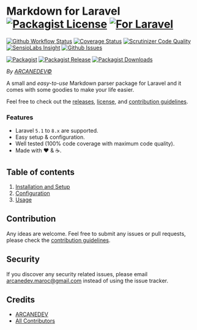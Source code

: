 # Markdown for Laravel  [![Packagist License][badge_license]](LICENSE.md) [![For Laravel][badge_laravel]][link-github-repo]

[![Github Workflow Status][badge_build]][link-github-status]
[![Coverage Status][badge_coverage]][link-scrutinizer]
[![Scrutinizer Code Quality][badge_quality]][link-scrutinizer]
[![SensioLabs Insight][badge_insight]][link-insight]
[![Github Issues][badge_issues]][link-github-issues]

[![Packagist][badge_package]][link-packagist]
[![Packagist Release][badge_release]][link-packagist]
[![Packagist Downloads][badge_downloads]][link-packagist]

*By [ARCANEDEV&copy;](http://www.arcanedev.net/)*

A small and *easy-to-use* Markdown parser package for Laravel and it comes with some goodies to make your life easier.

Feel free to check out the [releases](https://github.com/ARCANEDEV/LaravelMarkdown/releases), [license](LICENSE.md), and [contribution guidelines](CONTRIBUTING.md).

### Features

  * Laravel `5.1` to `8.x` are supported.
  * Easy setup & configuration.
  * Well tested (100% code coverage with maximum code quality).
  * Made with :heart: &amp; :coffee:.

## Table of contents

  1. [Installation and Setup](_docs/1-Installation-and-Setup.md)
  2. [Configuration](_docs/2-Configuration.md)
  3. [Usage](_docs/3-Usage.md)

## Contribution

Any ideas are welcome. Feel free to submit any issues or pull requests, please check the [contribution guidelines](CONTRIBUTING.md).

## Security

If you discover any security related issues, please email arcanedev.maroc@gmail.com instead of using the issue tracker.

## Credits

- [ARCANEDEV][link-author]
- [All Contributors][link-contributors]

[badge_license]:     https://img.shields.io/packagist/l/arcanedev/laravel-markdown.svg?style=flat-square
[badge_laravel]:     https://img.shields.io/badge/Laravel-5.1%20to%208.x-orange.svg?style=flat-square
[badge_build]:       https://img.shields.io/github/workflow/status/ARCANEDEV/LaravelMarkdown/run-tests?style=flat-square
[badge_coverage]:    https://img.shields.io/scrutinizer/coverage/g/ARCANEDEV/LaravelMarkdown.svg?style=flat-square
[badge_quality]:     https://img.shields.io/scrutinizer/g/ARCANEDEV/LaravelMarkdown.svg?style=flat-square
[badge_insight]:     https://img.shields.io/sensiolabs/i/16b49ea3-2650-4d11-8d14-a91da3a020b8.svg?style=flat-square
[badge_issues]:      https://img.shields.io/github/issues/ARCANEDEV/LaravelMarkdown.svg?style=flat-square
[badge_package]:     https://img.shields.io/badge/package-arcanedev/laravel--markdown-blue.svg?style=flat-square
[badge_release]:     https://img.shields.io/packagist/v/arcanedev/laravel-markdown.svg?style=flat-square
[badge_downloads]:   https://img.shields.io/packagist/dt/arcanedev/laravel-markdown.svg?style=flat-square

[link-author]:        https://github.com/arcanedev-maroc
[link-github-status]: https://github.com/ARCANEDEV/LaravelMarkdown/actions
[link-github-repo]:   https://github.com/ARCANEDEV/LaravelMarkdown
[link-github-issues]: https://github.com/ARCANEDEV/LaravelMarkdown/issues
[link-contributors]:  https://github.com/ARCANEDEV/LaravelMarkdown/graphs/contributors
[link-packagist]:     https://packagist.org/packages/arcanedev/laravel-markdown
[link-scrutinizer]:   https://scrutinizer-ci.com/g/ARCANEDEV/LaravelMarkdown/?branch=master
[link-insight]:       https://insight.sensiolabs.com/projects/16b49ea3-2650-4d11-8d14-a91da3a020b8

